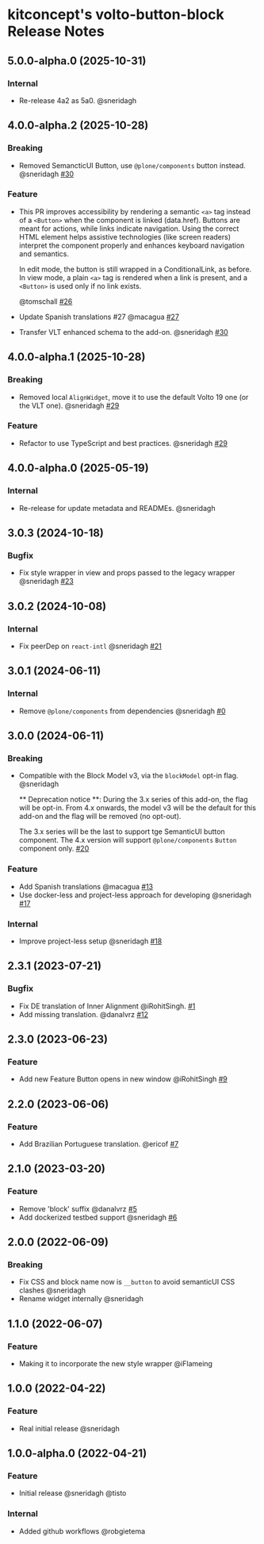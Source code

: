 # kitconcept's volto-button-block Release Notes

<!-- You should *NOT* be adding new change log entries to this file.
     You should create a file in the news directory instead.
     For helpful instructions, please see:
     https://6.docs.plone.org/volto/developer-guidelines/contributing.html#create-a-pull-request 
-->

<!-- towncrier release notes start -->

## 5.0.0-alpha.0 (2025-10-31)

### Internal

- Re-release 4a2 as 5a0. @sneridagh 

## 4.0.0-alpha.2 (2025-10-28)

### Breaking

- Removed SemancticUI Button, use `@plone/components` button instead. @sneridagh [#30](https://github.com/kitconcept/volto-button-block/pull/30)

### Feature

- This PR improves accessibility by rendering a semantic `<a>` tag instead of a `<Button>` when the component is linked (data.href). Buttons are meant for actions, while links indicate navigation. Using the correct HTML element helps assistive technologies (like screen readers) interpret the component properly and enhances keyboard navigation and semantics.

  In edit mode, the button is still wrapped in a ConditionalLink, as before. In view mode, a plain `<a>` tag is rendered when a link is present, and a `<Button>` is used only if no link exists.

  @tomschall [#26](https://github.com/kitconcept/volto-button-block/pull/26)
- Update Spanish translations #27 @macagua [#27](https://github.com/kitconcept/volto-button-block/pull/27)
- Transfer VLT enhanced schema to the add-on. @sneridagh [#30](https://github.com/kitconcept/volto-button-block/pull/30)

## 4.0.0-alpha.1 (2025-10-28)

### Breaking

- Removed local `AlignWidget`, move it to use the default Volto 19 one (or the VLT one). @sneridagh [#29](https://github.com/kitconcept/volto-button-block/pull/29)

### Feature

- Refactor to use TypeScript and best practices. @sneridagh [#29](https://github.com/kitconcept/volto-button-block/pull/29)

## 4.0.0-alpha.0 (2025-05-19)

### Internal

- Re-release for update metadata and READMEs. @sneridagh 

## 3.0.3 (2024-10-18)

### Bugfix

- Fix style wrapper in view and props passed to the legacy wrapper @sneridagh [#23](https://github.com/kitconcept/volto-button-block/pull/23)

## 3.0.2 (2024-10-08)

### Internal

- Fix peerDep on `react-intl` @sneridagh [#21](https://github.com/kitconcept/volto-button-block/pull/21)

## 3.0.1 (2024-06-11)

### Internal

- Remove `@plone/components` from dependencies @sneridagh [#0](https://github.com/kitconcept/volto-button-block/pull/0)

## 3.0.0 (2024-06-11)

### Breaking

- Compatible with the Block Model v3, via the `blockModel` opt-in flag. @sneridagh

  ** Deprecation notice **:
  During the 3.x series of this add-on, the flag will be opt-in.
  From 4.x onwards, the model v3 will be the default for this add-on and the flag will be removed (no opt-out).

  The 3.x series will be the last to support tge SemanticUI button component.
  The 4.x version will support `@plone/components` `Button` component only. [#20](https://github.com/kitconcept/volto-button-block/pull/20)

### Feature

- Add Spanish translations @macagua [#13](https://github.com/kitconcept/volto-button-block/pull/13)
- Use docker-less and project-less approach for developing @sneridagh [#17](https://github.com/kitconcept/volto-button-block/pull/17)

### Internal

- Improve project-less setup @sneridagh [#18](https://github.com/kitconcept/volto-button-block/pull/18)

## 2.3.1 (2023-07-21)

### Bugfix

- Fix DE translation of Inner Alignment @iRohitSingh. [#1](https://github.com/kitconcept/volto-export/pull/1)
- Add missing translation. @danalvrz [#12](https://github.com/kitconcept/volto-export/pull/12)


## 2.3.0 (2023-06-23)

### Feature

- Add new Feature Button opens in new window @iRohitSingh [#9](https://github.com/kitconcept/volto-export/pull/9)


## 2.2.0 (2023-06-06)

### Feature

- Add Brazilian Portuguese translation. @ericof [#7](https://github.com/kitconcept/volto-export/pull/7)


## 2.1.0 (2023-03-20)

### Feature

- Remove 'block' suffix @danalvrz [#5](https://github.com/kitconcept/volto-export/pull/5)
- Add dockerized testbed support @sneridagh [#6](https://github.com/kitconcept/volto-export/pull/6)


## 2.0.0 (2022-06-09)

### Breaking

- Fix CSS and block name now is `__button` to avoid semanticUI CSS clashes @sneridagh
- Rename widget internally @sneridagh

## 1.1.0 (2022-06-07)

### Feature

- Making it to incorporate the new style wrapper @iFlameing

## 1.0.0 (2022-04-22)

### Feature

- Real initial release @sneridagh

## 1.0.0-alpha.0 (2022-04-21)

### Feature

- Initial release @sneridagh @tisto

### Internal

- Added github workflows @robgietema
